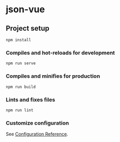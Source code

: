 # json-vue

## Project setup

```
npm install
```

### Compiles and hot-reloads for development

```
npm run serve
```

### Compiles and minifies for production

```
npm run build
```

### Lints and fixes files

```
npm run lint
```

### Customize configuration

See [Configuration Reference](https://cli.vuejs.org/config/).

<!-- 这个项目的后端使用  json文件模拟的，在开启项目前需要 json-server --host 192.168.1.XX data.json  一下 -->
<!-- 在修改之后 将login界面中请求的地址进行更换   以及 router/index.js 进行更换 -->
